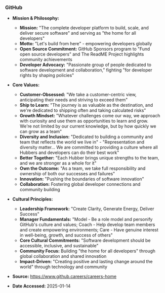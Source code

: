 ### GitHub

- **Mission & Philosophy:**
  - **Mission:** "The complete developer platform to build, scale, and deliver secure software" and serving as "the home for all developers"
  - **Motto:** "Let's build from here" - empowering developers globally
  - **Open Source Commitment:** GitHub Sponsors program to "Fund open source developers" and The ReadME Project highlights community achievements
  - **Developer Advocacy:** "Passionate group of people dedicated to software development and collaboration," fighting "for developer rights by shaping policies"

- **Core Values:**
  - **Customer-Obsessed:** "We take a customer-centric view, anticipating their needs and striving to exceed them"
  - **Ship to Learn:** "The journey is as valuable as the destination, and we're dedicated to shipping often and taking calculated risks"
  - **Growth Mindset:** "Whatever challenges come our way, we approach with curiosity and use them as opportunities to learn and grow. We're not limited by our current knowledge, but by how quickly we can grow as a team"
  - **Diversity and Inclusion:** "Dedicated to building a community and team that reflects the world we live in" - "Representation and diversity matter... We are committed to providing a culture where all Hubbers and developers can do their best work"
  - **Better Together:** "Each Hubber brings unique strengths to the team, and we are stronger as a whole for it"
  - **Own the Outcome:** "As a team, we take full responsibility and ownership of both our successes and failures"
  - **Innovation:** "Pushing the boundaries of software innovation"
  - **Collaboration:** Fostering global developer connections and community building

- **Cultural Principles:**
  - **Leadership Framework:** "Create Clarity, Generate Energy, Deliver Success"
  - **Manager Fundamentals:** "Model - Be a role model and personify GitHub's culture and values; Coach - Help develop team members and create empowering environments; Care - Have genuine interest in well-being, growth, and success of others"
  - **Core Cultural Commitments:** "Software development should be accessible, inclusive, and sustainable"
  - **Community Focus:** Building "the home for all developers" through global collaboration and shared innovation
  - **Impact-Driven:** "Creating positive and lasting change around the world" through technology and community

- **Source:** https://www.github.careers/careers-home
- **Date Accessed:** 2025-01-14